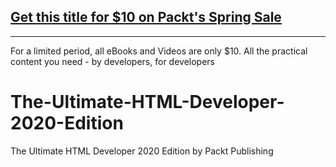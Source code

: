 ## [Get this title for $10 on Packt's Spring Sale](https://www.packt.com/V16400?utm_source=github&utm_medium=packt-github-repo&utm_campaign=spring_10_dollar_2022)
-----
For a limited period, all eBooks and Videos are only $10. All the practical content you need \- by developers, for developers

# The-Ultimate-HTML-Developer-2020-Edition
The Ultimate HTML Developer 2020 Edition by Packt Publishing
